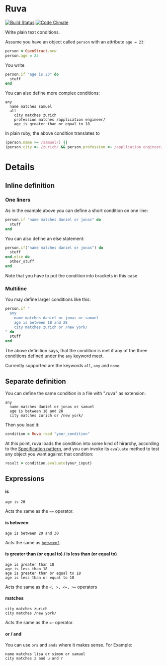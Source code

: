 # Ruva

[![Build Status](https://secure.travis-ci.org/samu/ruva.png)](http://travis-ci.org/samu/ruva)
[![Code Climate](https://codeclimate.com/badge.png)](https://codeclimate.com/github/samu/ruva)

Write plain text conditions.

Assume you have an object called `person` with an attribute `age = 23`:

```ruby
person = OpenStruct.new
person.age = 23
```

You write

```ruby
person.if "age is 23" do
  stuff
end
```

You can also define more complex conditions:

    any
      name matches samuel
      all
        city matches zurich
        profession matches /application engineer/
        age is greater than or equal to 18

In plain ruby, the above condition translates to

```ruby
(person.name =~ /samuel/) ||
(person.city =~ /zurich/ && person.profession =~ /application engineer/ && person.age >= 18)
```

# Details

## Inline definition

### One liners

As in the example above you can define a short condition on one line:

```ruby
person.if "name matches daniel or jonas" do
  stuff
end
```

You can also define an else statement:

```ruby
person.if("name matches daniel or jonas") do
  stuff
end.else do
  other_stuff
end
```

Note that you have to put the condition into brackets in this case.

### Multiline

You may define larger conditions like this:

```ruby
person.if "
  any
    name matches daniel or jonas or samuel
    age is between 18 and 28
    city matches zurich or /new york/
" do
  stuff
end
```

The above definition says, that the condition is met if any of the three conditions defined under the
`any` keyword meet.

Currently supported are the keywords `all`, `any` and `none`.

## Separate definition

You can define the same condition in a file with ".ruva" as extension:

    any
      name matches daniel or jonas or samuel
      age is between 18 and 28
      city matches zurich or /new york/

Then you load it:

```ruby
condition = Ruva.read "your_condition"
```

At this point, ruva loads the condition into some kind of hirarchy, according to the
[Specification pattern](http://en.wikipedia.org/wiki/Specification_pattern), and you can invoke its
`evaluate` method to test any object you want against that condition:

```ruby
result = condition.evaluate(your_input)
```

## Expressions

#### is

    age is 20

Acts the same as the `==` operator.

#### is between

    age is between 20 and 30

Acts the same as [`between?`](http://www.ruby-doc.org/core-1.9.3/Comparable.html#method-i-between-3F).

#### is greater than (or equal to) / is less than (or equal to)

    age is greater than 18
    age is less than 18
    age is greater than or equal to 18
    age is less than or equal to 18

Acts the same as the `<, >, <=, >=` operators

#### matches

    city matches zurich
    city matches /new york/

Acts the same as the `=~` operator.

#### or / and

You can use `ors` and `ands` where it makes sense. For Example:

    name matches lisa or simon or samuel
    city matches z and u and r

